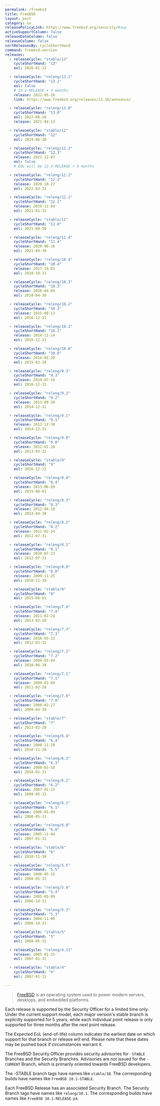 ```yaml
---
permalink: /freebsd
title: FreeBSD
layout: post
category: os
releasePolicyLink: https://www.freebsd.org/security/#sup
activeSupportColumn: false
releaseDateColumn: false
releaseColumn: false
sortReleasesBy: cycleShortHand
command: freebsd-version
releases:
  - releaseCycle: "stable/13"
    cycleShortHand: "13"
    eol: 2026-01-31

  - releaseCycle: "releng/13.1"
    cycleShortHand: "13.1"
    eol: false
    # 13.2-RELEASE + 3 months
    release: 2022-05-16
    link: https://www.freebsd.org/releases/13.1R/announce/

  - releaseCycle: "releng/13.0"
    cycleShortHand: "13.0"
    eol: 2022-08-16
    release: 2021-04-13

  - releaseCycle: "stable/12"
    cycleShortHand: "12"
    eol: 2024-06-30

  - releaseCycle: "releng/12.3"
    cycleShortHand: "12.3"
    release: 2021-12-07
    eol: false
    # EOL will be 12.4-RELEASE + 3 months

  - releaseCycle: "releng/12.2"
    cycleShortHand: "12.2"
    release: 2020-10-27
    eol: 2022-03-31

  - releaseCycle: "releng/12.1"
    cycleShortHand: "12.1"
    release: 2019-11-04
    eol: 2021-01-31

  - releaseCycle: "stable/11"
    cycleShortHand: "11.0"
    eol: 2021-09-30

  - releaseCycle: "releng/11.4"
    cycleShortHand: "11.4"
    release: 2020-06-16
    eol: 2021-09-30

  - releaseCycle: "releng/10.4"
    cycleShortHand: "10.4"
    release: 2017-10-03
    eol: 2018-10-31

  - releaseCycle: "releng/10.3"
    cycleShortHand: "10.3"
    release: 2016-04-04
    eol: 2018-04-30

  - releaseCycle: "releng/10.2"
    cycleShortHand: "10.2"
    release: 2015-08-13
    eol: 2016-12-31

  - releaseCycle: "releng/10.1"
    cycleShortHand: "10.1"
    release: 2014-11-14
    eol: 2016-12-31

  - releaseCycle: "releng/10.0"
    cycleShortHand: "10.0"
    release: 2014-01-20
    eol: 2015-02-28

  - releaseCycle: "releng/9.3"
    cycleShortHand: "9.3"
    release: 2014-07-16
    eol: 2016-12-31

  - releaseCycle: "releng/9.2"
    cycleShortHand: "9.2"
    release: 2013-09-30
    eol: 2014-12-31

  - releaseCycle: "releng/9.1"
    cycleShortHand: "9.1"
    release: 2012-12-30
    eol: 2014-12-31

  - releaseCycle: "releng/9.0"
    cycleShortHand: "9.0"
    release: 2012-01-10
    eol: 2013-03-31

  - releaseCycle: "stable/9"
    cycleShortHand: "9"
    eol: 2016-12-31

  - releaseCycle: "releng/8.4"
    cycleShortHand: "8.4"
    release: 2013-06-09
    eol: 2015-08-01

  - releaseCycle: "releng/8.3"
    cycleShortHand: "8.3"
    release: 2012-04-18
    eol: 2014-04-30

  - releaseCycle: "releng/8.2"
    cycleShortHand: "8.2"
    release: 2011-02-24
    eol: 2012-07-31

  - releaseCycle: "releng/8.1"
    cycleShortHand: "8.1"
    release: 2010-07-23
    eol: 2012-07-31

  - releaseCycle: "releng/8.0"
    cycleShortHand: "8.0"
    release: 2009-11-25
    eol: 2010-11-30

  - releaseCycle: "stable/8"
    cycleShortHand: "8"
    eol: 2015-08-01

  - releaseCycle: "releng/7.4"
    cycleShortHand: "7.4"
    release: 2011-02-24
    eol: 2013-02-28

  - releaseCycle: "releng/7.3"
    cycleShortHand: "7.3"
    release: 2010-03-23
    eol: 2012-03-31

  - releaseCycle: "releng/7.2"
    cycleShortHand: "7.2"
    release: 2009-03-04
    eol: 2010-06-30

  - releaseCycle: "releng/7.1"
    cycleShortHand: "7.1"
    release: 2009-01-04
    eol: 2011-02-28

  - releaseCycle: "releng/7.0"
    cycleShortHand: "7.0"
    release: 2008-02-27
    eol: 2009-04-30

  - releaseCycle: "stable/7"
    cycleShortHand: "7"
    eol: 2013-02-28

  - releaseCycle: "releng/6.4"
    cycleShortHand: "6.4"
    release: 2008-11-28
    eol: 2010-11-30

  - releaseCycle: "releng/6.3"
    cycleShortHand: "6.3"
    release: 2008-01-18
    eol: 2010-01-31

  - releaseCycle: "releng/6.2"
    cycleShortHand: "6.2"
    release: 2007-01-15
    eol: 2008-05-31

  - releaseCycle: "releng/6.1"
    cycleShortHand: "6.1"
    release: 2006-05-09
    eol: 2008-05-31

  - releaseCycle: "releng/6.0"
    cycleShortHand: "6.0"
    release: 2005-11-04
    eol: 2007-01-31

  - releaseCycle: "stable/6"
    cycleShortHand: "6"
    eol: 2010-11-30

  - releaseCycle: "releng/5.5"
    cycleShortHand: "5.5"
    release: 2006-05-25
    eol: 2008-05-31

  - releaseCycle: "releng/5.4"
    cycleShortHand: "5.4"
    release: 2005-05-09
    eol: 2006-10-31

  - releaseCycle: "releng/5.3"
    cycleShortHand: "5.3"
    release: 2004-11-06
    eol: 2006-10-31

  - releaseCycle: "stable/5"
    cycleShortHand: "5"
    eol: 2008-05-31

  - releaseCycle: "releng/4.11"
    release: 2005-01-25
    eol: 2007-01-31

  - releaseCycle: "stable/4"
    cycleShortHand: "4"
    eol: 2007-01-31

---
```


> [FreeBSD](https://www.freebsd.org) is an operating system used to power modern servers, desktops, and embedded platforms.

Each release is supported by the Security Officer for a limited time only. Under the current support model, each major version's stable branch is explicitly supported for 5 years, while each individual point release is only supported for three months after the next point release.

The Expected EoL (end-of-life) column indicates the earliest date on which support for that branch or release will end. Please note that these dates may be pushed back if circumstances warrant it.

The FreeBSD Security Officer provides security advisories for `-STABLE` Branches and the Security Branches. Advisories are not issued for the `-CURRENT` Branch, which is primarily oriented towards FreeBSD developers.

The -STABLE branch tags have names like `stable/10`. The corresponding builds have names like `FreeBSD 10.1-STABLE`.

Each FreeBSD Release has an associated Security Branch. The Security Branch tags have names like `releng/10.1`. The corresponding builds have names like `FreeBSD 10.1-RELEASE-p4`.
